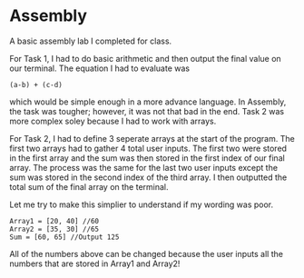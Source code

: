 # Assembly
A basic assembly lab I completed for class. 

For Task 1, I had to do basic arithmetic and then output the final value on our terminal. The equation I had to evaluate was 

```
(a-b) + (c-d) 
```

which would be simple enough in a more advance language. In Assembly, the task was tougher; however, it was not that bad in 
the end. Task 2 was more complex soley because I had to work with arrays.

For Task 2, I had to define 3 seperate arrays at the start of the program. The first two arrays had to gather 4 total user inputs. The first two were stored in the first array and the sum was then stored in the first index of our final 
array. The process was the same for the last two user inputs except the sum was stored in the second index of the third array. I then outputted the total sum of the final array on the terminal. 

Let me try to make this simplier to understand if my wording was poor.

```
Array1 = [20, 40] //60
Array2 = [35, 30] //65
Sum = [60, 65] //Output 125
```

All of the numbers above can be changed because the user inputs all the numbers that are stored in Array1 and Array2!

